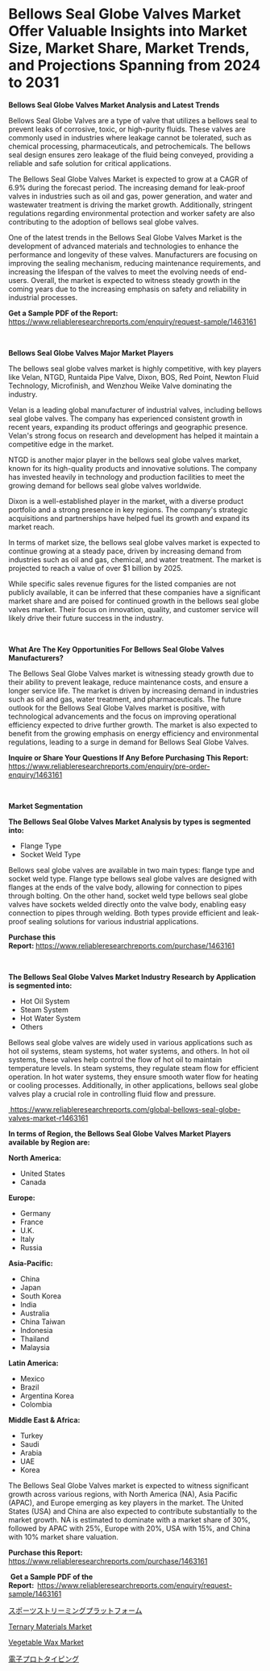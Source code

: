 <p><h1>Bellows Seal Globe Valves Market Offer Valuable Insights into Market Size, Market Share, Market Trends, and Projections Spanning from 2024 to 2031</h1></p><p><strong>Bellows Seal Globe Valves Market Analysis and Latest Trends</strong></p>
<p><p>Bellows Seal Globe Valves are a type of valve that utilizes a bellows seal to prevent leaks of corrosive, toxic, or high-purity fluids. These valves are commonly used in industries where leakage cannot be tolerated, such as chemical processing, pharmaceuticals, and petrochemicals. The bellows seal design ensures zero leakage of the fluid being conveyed, providing a reliable and safe solution for critical applications.</p><p>The Bellows Seal Globe Valves Market is expected to grow at a CAGR of 6.9% during the forecast period. The increasing demand for leak-proof valves in industries such as oil and gas, power generation, and water and wastewater treatment is driving the market growth. Additionally, stringent regulations regarding environmental protection and worker safety are also contributing to the adoption of bellows seal globe valves.</p><p>One of the latest trends in the Bellows Seal Globe Valves Market is the development of advanced materials and technologies to enhance the performance and longevity of these valves. Manufacturers are focusing on improving the sealing mechanism, reducing maintenance requirements, and increasing the lifespan of the valves to meet the evolving needs of end-users. Overall, the market is expected to witness steady growth in the coming years due to the increasing emphasis on safety and reliability in industrial processes.</p></p>
<p><strong>Get a Sample PDF of the Report:&nbsp;</strong> <a href="https://www.reliableresearchreports.com/enquiry/request-sample/1463161">https://www.reliableresearchreports.com/enquiry/request-sample/1463161</a></p>
<p>&nbsp;</p>
<p><strong>Bellows Seal Globe Valves Major Market Players</strong></p>
<p><p>The bellows seal globe valves market is highly competitive, with key players like Velan, NTGD, Runtaida Pipe Valve, Dixon, BOS, Red Point, Newton Fluid Technology, Microfinish, and Wenzhou Weike Valve dominating the industry. </p><p>Velan is a leading global manufacturer of industrial valves, including bellows seal globe valves. The company has experienced consistent growth in recent years, expanding its product offerings and geographic presence. Velan's strong focus on research and development has helped it maintain a competitive edge in the market. </p><p>NTGD is another major player in the bellows seal globe valves market, known for its high-quality products and innovative solutions. The company has invested heavily in technology and production facilities to meet the growing demand for bellows seal globe valves worldwide. </p><p>Dixon is a well-established player in the market, with a diverse product portfolio and a strong presence in key regions. The company's strategic acquisitions and partnerships have helped fuel its growth and expand its market reach. </p><p>In terms of market size, the bellows seal globe valves market is expected to continue growing at a steady pace, driven by increasing demand from industries such as oil and gas, chemical, and water treatment. The market is projected to reach a value of over $1 billion by 2025.</p><p>While specific sales revenue figures for the listed companies are not publicly available, it can be inferred that these companies have a significant market share and are poised for continued growth in the bellows seal globe valves market. Their focus on innovation, quality, and customer service will likely drive their future success in the industry.</p></p>
<p>&nbsp;</p>
<p><strong>What Are The Key Opportunities For Bellows Seal Globe Valves Manufacturers?</strong></p>
<p><p>The Bellows Seal Globe Valves market is witnessing steady growth due to their ability to prevent leakage, reduce maintenance costs, and ensure a longer service life. The market is driven by increasing demand in industries such as oil and gas, water treatment, and pharmaceuticals. The future outlook for the Bellows Seal Globe Valves market is positive, with technological advancements and the focus on improving operational efficiency expected to drive further growth. The market is also expected to benefit from the growing emphasis on energy efficiency and environmental regulations, leading to a surge in demand for Bellows Seal Globe Valves.</p></p>
<p><strong>Inquire or Share Your Questions If Any Before Purchasing This Report:</strong> <a href="https://www.reliableresearchreports.com/enquiry/pre-order-enquiry/1463161">https://www.reliableresearchreports.com/enquiry/pre-order-enquiry/1463161</a></p>
<p>&nbsp;</p>
<p><strong>Market Segmentation</strong></p>
<p><strong>The Bellows Seal Globe Valves Market Analysis by types is segmented into:</strong></p>
<p><ul><li>Flange Type</li><li>Socket Weld Type</li></ul></p>
<p><p>Bellows seal globe valves are available in two main types: flange type and socket weld type. Flange type bellows seal globe valves are designed with flanges at the ends of the valve body, allowing for connection to pipes through bolting. On the other hand, socket weld type bellows seal globe valves have sockets welded directly onto the valve body, enabling easy connection to pipes through welding. Both types provide efficient and leak-proof sealing solutions for various industrial applications.</p></p>
<p><strong>Purchase this Report:&nbsp;</strong><a href="https://www.reliableresearchreports.com/purchase/1463161">https://www.reliableresearchreports.com/purchase/1463161</a></p>
<p>&nbsp;</p>
<p><strong>The Bellows Seal Globe Valves Market Industry Research by Application is segmented into:</strong></p>
<p><ul><li>Hot Oil System</li><li>Steam System</li><li>Hot Water System</li><li>Others</li></ul></p>
<p><p>Bellows seal globe valves are widely used in various applications such as hot oil systems, steam systems, hot water systems, and others. In hot oil systems, these valves help control the flow of hot oil to maintain temperature levels. In steam systems, they regulate steam flow for efficient operation. In hot water systems, they ensure smooth water flow for heating or cooling processes. Additionally, in other applications, bellows seal globe valves play a crucial role in controlling fluid flow and pressure.</p></p>
<p><a href="https://www.reliableresearchreports.com/global-bellows-seal-globe-valves-market-r1463161">&nbsp;https://www.reliableresearchreports.com/global-bellows-seal-globe-valves-market-r1463161</a></p>
<p><strong>In terms of Region, the Bellows Seal Globe Valves Market Players available by Region are:</strong></p>
<p>
    <p> <strong> North America: </strong>
        <ul>
            <li>United States</li>
            <li>Canada</li>
        </ul>
        </p> 
    <p> <strong> Europe: </strong>
        <ul>
            <li>Germany</li>
            <li>France</li>
            <li>U.K.</li>
            <li>Italy</li>
            <li>Russia</li>
        </ul>
        </p> 
    <p> <strong> Asia-Pacific: </strong>
        <ul>
            <li>China</li>
            <li>Japan</li>
            <li>South Korea</li>
            <li>India</li>
            <li>Australia</li>
            <li>China Taiwan</li>
            <li>Indonesia</li>
            <li>Thailand</li>
            <li>Malaysia</li>
        </ul>
        </p> 
    <p> <strong> Latin America: </strong>
        <ul>
            <li>Mexico</li>
            <li>Brazil</li>
            <li>Argentina Korea</li>
            <li>Colombia</li>
        </ul>
        </p> 
    <p> <strong> Middle East & Africa: </strong>
        <ul>
            <li>Turkey</li>
            <li>Saudi</li>
            <li>Arabia</li>
            <li>UAE</li>
            <li>Korea</li>
        </ul>
    </p>
    </p>
<p><p>The Bellows Seal Globe Valves market is expected to witness significant growth across various regions, with North America (NA), Asia Pacific (APAC), and Europe emerging as key players in the market. The United States (USA) and China are also expected to contribute substantially to the market growth. NA is estimated to dominate with a market share of 30%, followed by APAC with 25%, Europe with 20%, USA with 15%, and China with 10% market share valuation.</p></p>
<p><strong>Purchase this Report: </strong><a href="https://www.reliableresearchreports.com/purchase/1463161">https://www.reliableresearchreports.com/purchase/1463161</a></p>
<p>&nbsp;<strong>Get a Sample PDF of the Report:&nbsp;&nbsp;</strong><a href="https://www.reliableresearchreports.com/enquiry/request-sample/1463161">https://www.reliableresearchreports.com/enquiry/request-sample/1463161</a></p>
<p><strong></strong></p>
<p><p><a href="https://github.com/ppmazlotr77499/Market-Research-Report-List-1/blob/main/280137530772.md">スポーツストリーミングプラットフォーム</a></p><p><a href="https://www.linkedin.com/pulse/ternary-materials-market-size-share-amp-trends-analysis-report-vysbf?trackingId=31xx0XbnAQhgdaFSyOQdGA%3D%3D">Ternary Materials Market</a></p><p><a href="https://www.linkedin.com/pulse/vegetable-wax-market-size-reflecting-forecast-till-2031-type-v7t2f?trackingId=RHXagvXqP%2B8qBODDxEt70Q%3D%3D">Vegetable Wax Market</a></p><p><a href="https://github.com/joaejkdzgyljvo6/Market-Research-Report-List-1/blob/main/269504530773.md">電子プロトタイピング</a></p></p>